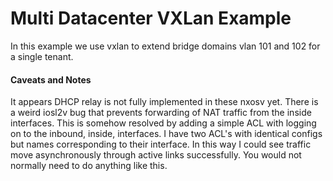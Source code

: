 # Multi Datacenter VXLan Example #

In this example we use vxlan to extend bridge domains vlan 101 and 102 for a
single tenant.

#### Caveats and Notes ####
It appears DHCP relay is not fully implemented in these nxosv yet. There is a
weird iosl2v bug that prevents forwarding of NAT traffic from the inside
interfaces. This is somehow resolved by adding a simple ACL with logging on to
the inbound, inside, interfaces. I have two ACL's with identical configs but
names corresponding to their interface. In this way I could see traffic move
asynchronously through active links successfully. You would not normally need to
do anything like this. 
